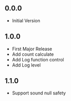 ## 0.0.0

-   Initial Version

## 1.0.0

-   First Major Release
-   Add count calculate
-   Add Log function control
-   Add Log level

## 1.1.0

-   Support sound null safety

